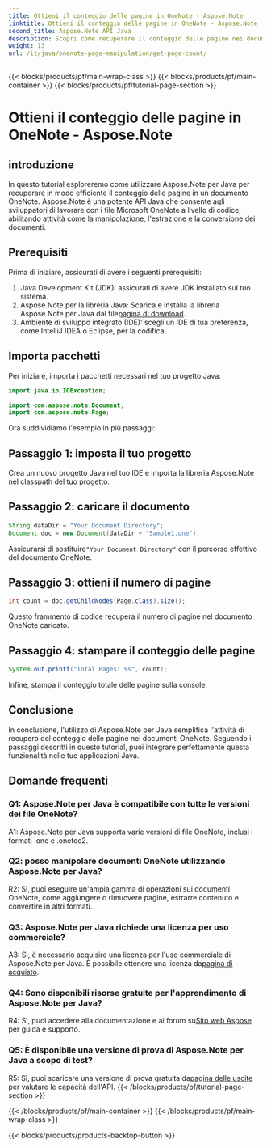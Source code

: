 ```yaml
---
title: Ottieni il conteggio delle pagine in OneNote - Aspose.Note
linktitle: Ottieni il conteggio delle pagine in OneNote - Aspose.Note
second_title: Aspose.Note API Java
description: Scopri come recuperare il conteggio delle pagine nei documenti OneNote utilizzando Aspose.Note per Java. Questo tutorial passo passo ti guida attraverso il processo senza sforzo.
weight: 13
url: /it/java/onenote-page-manipulation/get-page-count/
---
```


{{< blocks/products/pf/main-wrap-class >}}
{{< blocks/products/pf/main-container >}}
{{< blocks/products/pf/tutorial-page-section >}}

# Ottieni il conteggio delle pagine in OneNote - Aspose.Note

## introduzione

In questo tutorial esploreremo come utilizzare Aspose.Note per Java per recuperare in modo efficiente il conteggio delle pagine in un documento OneNote. Aspose.Note è una potente API Java che consente agli sviluppatori di lavorare con i file Microsoft OneNote a livello di codice, abilitando attività come la manipolazione, l'estrazione e la conversione dei documenti.

## Prerequisiti

Prima di iniziare, assicurati di avere i seguenti prerequisiti:

1. Java Development Kit (JDK): assicurati di avere JDK installato sul tuo sistema.
2.  Aspose.Note per la libreria Java: Scarica e installa la libreria Aspose.Note per Java dal file[pagina di download](https://releases.aspose.com/note/java/).
3. Ambiente di sviluppo integrato (IDE): scegli un IDE di tua preferenza, come IntelliJ IDEA o Eclipse, per la codifica.

## Importa pacchetti

Per iniziare, importa i pacchetti necessari nel tuo progetto Java:

```java
import java.io.IOException;

import com.aspose.note.Document;
import com.aspose.note.Page;
```

Ora suddividiamo l'esempio in più passaggi:

## Passaggio 1: imposta il tuo progetto

Crea un nuovo progetto Java nel tuo IDE e importa la libreria Aspose.Note nel classpath del tuo progetto.

## Passaggio 2: caricare il documento

```java
String dataDir = "Your Document Directory";
Document doc = new Document(dataDir + "Sample1.one");
```

 Assicurarsi di sostituire`"Your Document Directory"` con il percorso effettivo del documento OneNote.

## Passaggio 3: ottieni il numero di pagine

```java
int count = doc.getChildNodes(Page.class).size();
```

Questo frammento di codice recupera il numero di pagine nel documento OneNote caricato.

## Passaggio 4: stampare il conteggio delle pagine

```java
System.out.printf("Total Pages: %s", count);
```

Infine, stampa il conteggio totale delle pagine sulla console.

## Conclusione

In conclusione, l'utilizzo di Aspose.Note per Java semplifica l'attività di recupero del conteggio delle pagine nei documenti OneNote. Seguendo i passaggi descritti in questo tutorial, puoi integrare perfettamente questa funzionalità nelle tue applicazioni Java.

## Domande frequenti

### Q1: Aspose.Note per Java è compatibile con tutte le versioni dei file OneNote?

A1: Aspose.Note per Java supporta varie versioni di file OneNote, inclusi i formati .one e .onetoc2.

### Q2: posso manipolare documenti OneNote utilizzando Aspose.Note per Java?

R2: Sì, puoi eseguire un'ampia gamma di operazioni sui documenti OneNote, come aggiungere o rimuovere pagine, estrarre contenuto e convertire in altri formati.

### Q3: Aspose.Note per Java richiede una licenza per uso commerciale?

 A3: Sì, è necessario acquisire una licenza per l'uso commerciale di Aspose.Note per Java. È possibile ottenere una licenza da[pagina di acquisto](https://purchase.aspose.com/buy).

### Q4: Sono disponibili risorse gratuite per l'apprendimento di Aspose.Note per Java?

R4: Sì, puoi accedere alla documentazione e ai forum su[Sito web Aspose](https://reference.aspose.com/note/java/) per guida e supporto.

### Q5: È disponibile una versione di prova di Aspose.Note per Java a scopo di test?

 R5: Sì, puoi scaricare una versione di prova gratuita da[pagina delle uscite](https://releases.aspose.com/) per valutare le capacità dell'API.
{{< /blocks/products/pf/tutorial-page-section >}}

{{< /blocks/products/pf/main-container >}}
{{< /blocks/products/pf/main-wrap-class >}}

{{< blocks/products/products-backtop-button >}}

